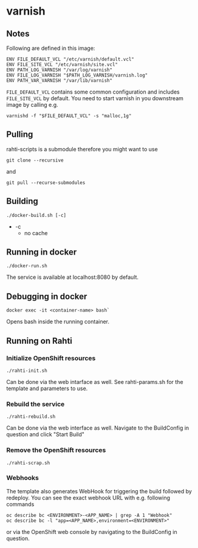 # varnish

## Notes
Following are defined in this image:

```
ENV FILE_DEFAULT_VCL "/etc/varnish/default.vcl"
ENV FILE_SITE_VCL "/etc/varnish/site.vcl"
ENV PATH_LOG_VARNISH "/var/log/varnish"
ENV FILE_LOG_VARNISH "$PATH_LOG_VARNISH/varnish.log"
ENV PATH_VAR_VARNISH "/var/lib/varnish"
```
`FILE_DEFAULT_VCL` contains some common configuration and includes `FILE_SITE_VCL` by default.
You need to start varnish in you downstream image by calling e.g.
```
varnishd -f "$FILE_DEFAULT_VCL" -s "malloc,1g"
```

## Pulling

rahti-scripts is a submodule therefore you might want to use

```
git clone --recursive
```
and

```
git pull --recurse-submodules
```


## Building

```
./docker-build.sh [-c]
```
* -c
    * no cache


## Running in docker

```
./docker-run.sh
```
The service is available at localhost:8080 by default.


## Debugging in docker

```
docker exec -it <container-name> bash`
```

Opens bash inside the running container.


## Running on Rahti

### Initialize OpenShift resources

```
./rahti-init.sh
```
Can be done via the web intarface as well. See rahti-params.sh for the template and parameters to use.

### Rebuild the service

```
./rahti-rebuild.sh
```
Can be done via the web interface as well. Navigate to the BuildConfig in question and click "Start Build"

### Remove the OpenShift resources

```
./rahti-scrap.sh
```

### Webhooks

The template also generates WebHook for triggering the build followed by redeploy.
You can see the exact webhook URL with e.g. following commands
```
oc describe bc <ENVIRONMENT>-<APP_NAME> | grep -A 1 "Webhook"
oc describe bc -l "app=<APP_NAME>,environment=<ENVIRONMENT>"
```
or via the OpenShift web console by navigating to the BuildConfig in question.
